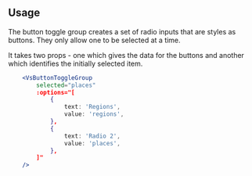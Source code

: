 ## Usage
The button toggle group creates a set of radio inputs that are styles as buttons.
They only allow one to be selected at a time.

It takes two props - one which gives the data for the buttons and another which identifies
the initially selected item.

```jsx
    <VsButtonToggleGroup
        selected="places"
        :options="[
            {
                text: 'Regions',
                value: 'regions',
            },
            {
                text: 'Radio 2',
                value: 'places',
            },
        ]"
    />
```